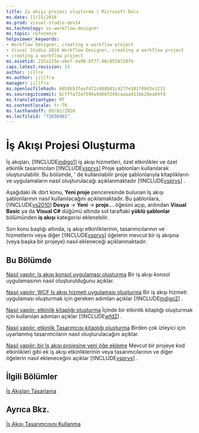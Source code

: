 ```yaml
---
title: Iş akışı projesi oluşturma | Microsoft Docs
ms.date: 11/15/2016
ms.prod: visual-studio-dev14
ms.technology: vs-workflow-designer
ms.topic: reference
helpviewer_keywords:
- Workflow Designer, creating a workflow project
- Visual Studio 2010 Workflow Designer, creating a workflow project
- creating a workflow project
ms.assetid: 235a125e-ebe7-4a98-bf77-86c8558728fb
caps.latest.revision: 15
author: jillre
ms.author: jillfra
manager: jillfra
ms.openlocfilehash: 6050b53feaf472c688b81c427fe501f00d3e1211
ms.sourcegitcommit: 6cfffa72af599a9d667249caaaa411bb28ea69fd
ms.translationtype: MT
ms.contentlocale: tr-TR
ms.lasthandoff: 09/02/2020
ms.locfileid: "72656901"
---
```

# <a name="creating-a-workflow-project"></a>İş Akışı Projesi Oluşturma
İş akışları, [!INCLUDE[indigo1](../includes/indigo1-md.md)] iş akışı hizmetleri, özel etkinlikler ve özel etkinlik tasarımcıları [!INCLUDE[vsprvs](../includes/vsprvs-md.md)] Proje şablonları kullanılarak oluşturulabilir. Bu bölümde, ' de kullanılabilir proje şablonlarıyla kitaplıkların ve uygulamaların nasıl oluşturulacağı açıklanmaktadır [!INCLUDE[vsprvs](../includes/vsprvs-md.md)] .

 Aşağıdaki ilk dört konu, **Yeni proje** penceresinde bulunan Iş akışı şablonlarının nasıl kullanılacağını açıklamaktadır. Bu şablonlara, [!INCLUDE[vs2010](../includes/vs2010-md.md)] **Dosya**  ->  **Yeni**  ->  **proje...** öğesini açıp, ardından **Visual Basic** ya da **Visual C#** düğümü altında sol taraftaki **yüklü şablonlar** bölümünden **iş akışı** kategorisi eklenebilir.

 Son konu başlığı altında, iş akışı etkinliklerinin, tasarımcılarının ve hizmetlerin veya diğer [!INCLUDE[vsprvs](../includes/vsprvs-md.md)] öğelerin mevcut bir iş akışına (veya başka bir projeye) nasıl ekleneceği açıklanmaktadır.

## <a name="in-this-section"></a>Bu Bölümde
 [Nasıl yapılır: Iş akışı konsol uygulaması oluşturma](../workflow-designer/how-to-create-a-workflow-console-application.md) Bir iş akışı konsol uygulamasının nasıl oluşturulduğunu açıklar.

 [Nasıl yapılır: WCF Iş akışı hizmeti uygulaması oluşturma](../workflow-designer/how-to-create-a-wcf-workflow-service-application.md) Bir iş akışı hizmeti uygulaması oluşturmak için gereken adımları açıklar [!INCLUDE[indigo2](../includes/indigo2-md.md)] .

 [Nasıl yapılır: etkinlik kitaplığı oluşturma](../workflow-designer/how-to-create-an-activity-library.md) İçinde bir etkinlik kitaplığı oluşturmak için kullanılan adımları açıklar [!INCLUDE[wfd2](../includes/wfd2-md.md)] .

 [Nasıl yapılır: etkinlik Tasarımcısı kitaplığı oluşturma](../workflow-designer/how-to-create-an-activity-designer-library.md) Birden çok izleyici için uyarlanmış tasarımcıların nasıl oluşturulacağını açıklar.

 [Nasıl yapılır: bir Iş akışı projesine yeni öğe ekleme](../workflow-designer/how-to-add-a-new-item-to-a-workflow-project.md) Mevcut bir projeye kod etkinlikleri gibi ek iş akışı etkinliklerinin veya tasarımcılarının ve diğer öğelerin nasıl ekleneceğini açıklar [!INCLUDE[vsprvs](../includes/vsprvs-md.md)] .

## <a name="related-sections"></a>İlgili Bölümler
 [İş Akışları Tasarlama](https://msdn.microsoft.com/library/41f727b5-b142-4c1b-b046-492b96135ae6)

## <a name="see-also"></a>Ayrıca Bkz.
 [İş Akışı Tasarımcısını Kullanma](../workflow-designer/using-the-workflow-designer.md)